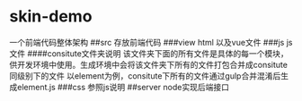 # skin-demo
一个前端代码整体架构
##src
存放前端代码
###view 
html 以及vue文件
###js
js文件
####consitute文件夹说明
该文件夹下面的所有文件是具体的每一个模块，供开发环境中使用。生成环境中会将该文件夹下所有的文件打包合并成consitute同级别下的文件
以element为例，consitute下所有的文件通过gulp合并混淆后生成element.js
###css
参照js说明
##server
node实现后端接口
